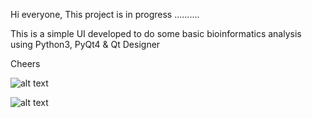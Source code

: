 ﻿Hi everyone, 
This project is in progress ..........

This is a simple UI developed to do some basic bioinformatics analysis using Python3, PyQt4 & Qt Designer 

Cheers 




![alt text](https://user-images.githubusercontent.com/10097097/32399648-93490f16-c0ef-11e7-9fa5-67e95b1825af.PNG)

![alt text](https://user-images.githubusercontent.com/10097097/32399791-177e32c4-c0f1-11e7-97e2-5ce6f778e507.PNG)



